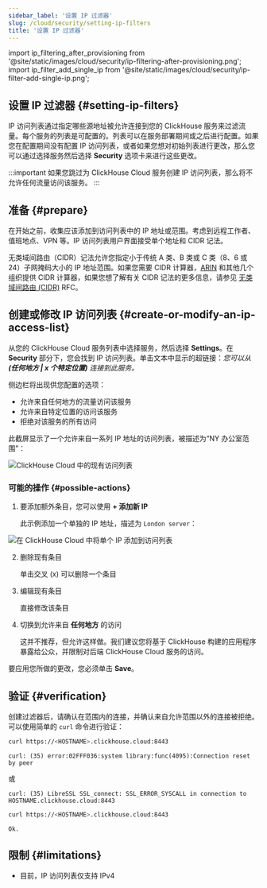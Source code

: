```yaml
---
sidebar_label: '设置 IP 过滤器'
slug: /cloud/security/setting-ip-filters
title: '设置 IP 过滤器'
---
```


import ip_filtering_after_provisioning from '@site/static/images/cloud/security/ip-filtering-after-provisioning.png';
import ip_filter_add_single_ip from '@site/static/images/cloud/security/ip-filter-add-single-ip.png';

## 设置 IP 过滤器 {#setting-ip-filters}

IP 访问列表通过指定哪些源地址被允许连接到您的 ClickHouse 服务来过滤流量。每个服务的列表是可配置的。列表可以在服务部署期间或之后进行配置。如果您在配置期间没有配置 IP 访问列表，或者如果您想对初始列表进行更改，那么您可以通过选择服务然后选择 **Security** 选项卡来进行这些更改。

:::important
如果您跳过为 ClickHouse Cloud 服务创建 IP 访问列表，那么将不允许任何流量访问该服务。
:::

## 准备 {#prepare}
在开始之前，收集应该添加到访问列表中的 IP 地址或范围。考虑到远程工作者、值班地点、VPN 等。IP 访问列表用户界面接受单个地址和 CIDR 记法。

无类域间路由（CIDR）记法允许您指定小于传统 A 类、B 类或 C 类（8、6 或 24）子网掩码大小的 IP 地址范围。如果您需要 CIDR 计算器，[ARIN](https://account.arin.net/public/cidrCalculator) 和其他几个组织提供 CIDR 计算器，如果您想了解有关 CIDR 记法的更多信息，请参见 [无类域间路由 (CIDR)](https://www.rfc-editor.org/rfc/rfc4632.html) RFC。

## 创建或修改 IP 访问列表 {#create-or-modify-an-ip-access-list}

从您的 ClickHouse Cloud 服务列表中选择服务，然后选择 **Settings**。在 **Security** 部分下，您会找到 IP 访问列表。单击文本中显示的超链接：*您可以从 **(任何地方 | x 个特定位置)** 连接到此服务。*

侧边栏将出现供您配置的选项：

- 允许来自任何地方的流量访问该服务
- 允许来自特定位置的访问该服务
- 拒绝对该服务的所有访问

此截屏显示了一个允许来自一系列 IP 地址的访问列表，被描述为“NY 办公室范围”：

<img src={ip_filtering_after_provisioning} alt="ClickHouse Cloud 中的现有访问列表" />

### 可能的操作 {#possible-actions}

1. 要添加额外条目，您可以使用 **+ 添加新 IP**

   此示例添加一个单独的 IP 地址，描述为 `London server`：

<img src={ip_filter_add_single_ip} alt="在 ClickHouse Cloud 中将单个 IP 添加到访问列表" />

2. 删除现有条目

   单击交叉 (x) 可以删除一个条目

3. 编辑现有条目

   直接修改该条目

4. 切换到允许来自 **任何地方** 的访问

   这并不推荐，但允许这样做。我们建议您将基于 ClickHouse 构建的应用程序暴露给公众，并限制对后端 ClickHouse Cloud 服务的访问。

要应用您所做的更改，您必须单击 **Save**。

## 验证 {#verification}

创建过滤器后，请确认在范围内的连接，并确认来自允许范围以外的连接被拒绝。可以使用简单的 `curl` 命令进行验证：
```bash title="尝试被拒绝的外部请求"
curl https://<HOSTNAME>.clickhouse.cloud:8443
```
```response
curl: (35) error:02FFF036:system library:func(4095):Connection reset by peer
```
或
```response
curl: (35) LibreSSL SSL_connect: SSL_ERROR_SYSCALL in connection to HOSTNAME.clickhouse.cloud:8443
```

```bash title="尝试被允许的内部请求"
curl https://<HOSTNAME>.clickhouse.cloud:8443
```
```response
Ok.
```

## 限制 {#limitations}

- 目前，IP 访问列表仅支持 IPv4
